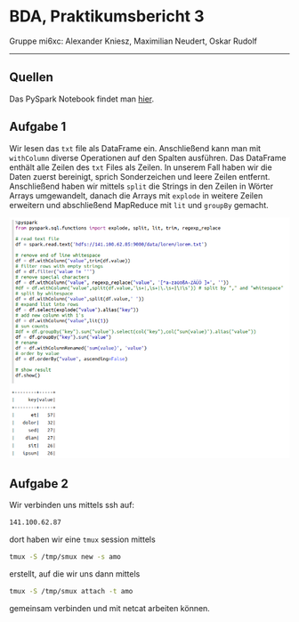 # BDA, Praktikumsbericht 3

Gruppe mi6xc: Alexander Kniesz, Maximilian Neudert, Oskar Rudolf

---

<script type="text/javascript" src="http://cdn.mathjax.org/mathjax/latest/MathJax.js?config=TeX-AMS-MML_HTMLorMML"></script>
<script type="text/x-mathjax-config">
    MathJax.Hub.Config({ tex2jax: {inlineMath: [['$', '$']]}, messageStyle: "none" });
</script>

## Quellen

Das PySpark Notebook findet man [hier](https://141.100.62.87:7070/#/notebook/2ECVJRCPX).

## Aufgabe 1

Wir lesen das `txt` file als DataFrame ein. Anschließend kann man mit `withColumn` diverse Operationen auf den Spalten ausführen.
Das DataFrame enthält alle Zeilen des `txt` Files als Zeilen. In unserem Fall haben wir die Daten zuerst bereinigt, sprich Sonderzeichen und leere Zeilen entfernt.
Anschließend haben wir mittels `split` die Strings in den Zeilen in Wörter Arrays umgewandelt, danach die Arrays mit `explode` in weitere Zeilen erweitern und abschließend MapReduce mit `lit` und `groupBy` gemacht.

![image](res/fig1-00.png)

<div style="page-break-after: always;"></div>

## Aufgabe 2

Wir verbinden uns mittels ssh auf:

```bash
141.100.62.87
```

dort haben wir eine `tmux` session mittels

```bash
tmux -S /tmp/smux new -s amo
```

erstellt, auf die wir uns dann mittels

```bash
tmux -S /tmp/smux attach -t amo
```

gemeinsam verbinden und mit netcat arbeiten können.
